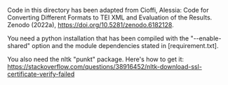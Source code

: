 Code in this directory has been adapted from Cioffi, Alessia: Code for Converting Different Formats to TEI XML and Evaluation of the Results. Zenodo (2022a), https://doi.org/10.5281/zenodo.6182128.

You need a python installation that has been compiled with the "--enable-shared" option and the
module dependencies stated in [requirement.txt].

You also need the nltk "punkt" package. Here's how to get it:
https://stackoverflow.com/questions/38916452/nltk-download-ssl-certificate-verify-failed
